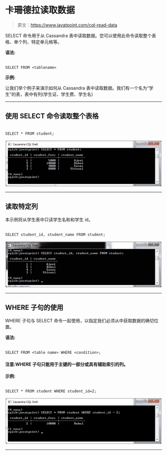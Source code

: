 # 卡珊德拉读取数据

> 原文：<https://www.javatpoint.com/cql-read-data>

SELECT 命令用于从 Cassandra 表中读取数据。您可以使用此命令读取整个表格、单个列、特定单元格等。

**语法:**

```

SELECT FROM <tablename> 

```

**示例:**

让我们举个例子来演示如何从 Cassandra 表中读取数据。我们有一个名为“学生”的表，表中有列(学生证、学生费、学生名)

* * *

## 使用 SELECT 命令读取整个表格

```

SELECT * FROM student;

```

![Cassandra Read date 1](img/509cfea89c887c3d3d3504da622adec8.png)

* * *

## 读取特定列

本示例将从学生表中只读学生名称和学生 id。

```

SELECT student_id, student_name FROM student; 

```

![Cassandra Read date 2](img/4e26e885ea26320d30417cac4ad4b048.png)

* * *

## WHERE 子句的使用

WHERE 子句与 SELECT 命令一起使用，以指定我们必须从中获取数据的确切位置。

**语法:**

```

SELECT FROM <table name> WHERE <condition>; 

```

#### 注意:WHERE 子句只能用于主键的一部分或具有辅助索引的列。

**示例:**

```

SELECT * FROM student WHERE student_id=2;

```

![Cassandra Read date 3](img/5f678f4613a74257836289c3d2e2dd29.png)

* * *